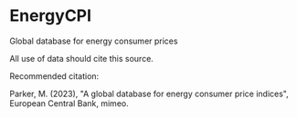 # EnergyCPI
Global database for energy consumer prices

All use of data should cite this source.

Recommended citation:

Parker, M. (2023), "A global database for energy consumer price indices", European Central Bank, mimeo.  
